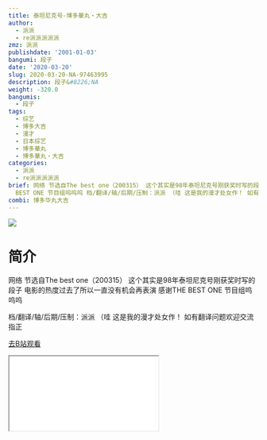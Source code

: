 ```yaml
---
title: 泰坦尼克号-博多華丸・大吉
author:
  - 派派
  - re派派派派派
zmz: 派派
publishdate: '2001-01-03'
bangumi: 段子
date: '2020-03-20'
slug: 2020-03-20-NA-97463995
description: 段子&#8226;NA
weight: -320.0
bangumis:
  - 段子
tags:
  - 综艺
  - 博多大吉
  - 漫才
  - 日本综艺
  - 博多華丸
  - 博多華丸・大吉
categories:
  - 派派
  - re派派派派派
brief: 网络 节选自The best one（200315） 这个其实是98年泰坦尼克号刚获奖时写的段子 电影的热度过去了所以一直没有机会再表演 感谢THE
  BEST ONE 节目组呜呜呜 档/翻译/轴/后期/压制：派派 （哇 这是我的漫才处女作！ 如有翻译问题欢迎交流指正
combi: 博多华丸大吉
---
```

![](https://raw.githubusercontent.com/tcgriffith/owaraisite/master/static/tmpimg/7dc4f83e40c03241c140777b986e31062d29f33b.jpg.480.jpg)
# 简介  
网络 节选自The best one（200315）
这个其实是98年泰坦尼克号刚获奖时写的段子 电影的热度过去了所以一直没有机会再表演
感谢THE BEST ONE 节目组呜呜呜

档/翻译/轴/后期/压制：派派 （哇 这是我的漫才处女作！
如有翻译问题欢迎交流指正  

[去B站观看](https://www.bilibili.com/video/av97463995/)
<div class ="resp-container"><iframe class="testiframe" src="//player.bilibili.com/player.html?aid=97463995"", scrolling="no", allowfullscreen="true" > </iframe></div> 
